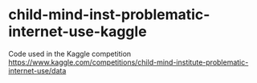 # child-mind-inst-problematic-internet-use-kaggle
Code used in the Kaggle competition https://www.kaggle.com/competitions/child-mind-institute-problematic-internet-use/data
